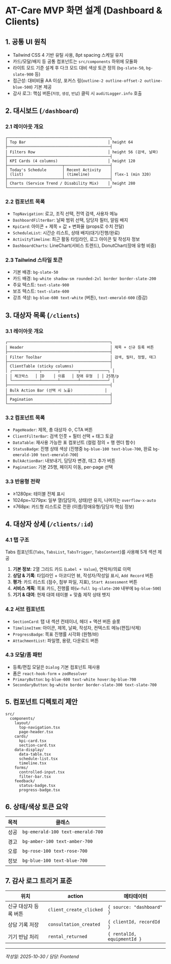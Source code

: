 # AT-Care MVP 화면 설계 (Dashboard & Clients)

## 1. 공통 UI 원칙
- Tailwind CSS 4 기반 유틸 사용, 8pt spacing 스케일 유지
- 카드/모달/배지 등 공통 컴포넌트는 `src/components` 하위에 모듈화
- 라이트 모드 기준 설계 후 다크 모드 대비 색상 토큰 정의 (`bg-slate-50`, `bg-slate-900` 등)
- 접근성: 대비비율 AA 이상, 포커스 링(`outline-2 outline-offset-2 outline-blue-500`) 기본 제공
- 감사 로그: 핵심 버튼(`저장`, `생성`, `반납`) 클릭 시 `auditLogger.info` 호출

## 2. 대시보드 (`/dashboard`)

### 2.1 레이아웃 개요
```
┌─────────────────────────────────────────────┐
│ Top Bar                                    │ height 64
├─────────────────────────────────────────────┤
│ Filters Row                                │ height 56 (검색, 날짜)   
├─────────────────────────────────────────────┤
│ KPI Cards (4 columns)                      │ height 120
├────────────────────────┬────────────────────┤
│ Today's Schedule       │ Recent Activity    │
│ (list)                 │ (timeline)         │ flex-1 (min 320)
├────────────────────────┴────────────────────┤
│ Charts (Service Trend / Disability Mix)    │ height 280
└─────────────────────────────────────────────┘
```

### 2.2 컴포넌트 목록
- `TopNavigation`: 로고, 조직 선택, 전역 검색, 사용자 메뉴
- `DashboardFilterBar`: 날짜 범위 선택, 담당자 필터, 알림 배지
- `KpiCard`: 아이콘 + 제목 + 값 + 변화율 (props로 수치 전달)
- `ScheduleList`: 시간순 리스트, 상태 배지(대기/진행/완료)
- `ActivityTimeline`: 최근 활동 타임라인, 로그 아이콘 및 작성자 정보
- `DashboardCharts`: LineChart(서비스 트렌드), DonutChart(장애 유형 비중)

### 2.3 Tailwind 스타일 토큰
- 기본 배경: `bg-slate-50`
- 카드 배경: `bg-white shadow-sm rounded-2xl border border-slate-200`
- 주요 텍스트: `text-slate-900`
- 보조 텍스트: `text-slate-600`
- 강조 색상: `bg-blue-600 text-white` (버튼), `text-emerald-600` (증감)

## 3. 대상자 목록 (`/clients`)

### 3.1 레이아웃 개요
```
┌─────────────────────────────────────────────┐
│ Header                                      │ 제목 + 신규 등록 버튼
├─────────────────────────────────────────────┤
│ Filter Toolbar                              │ 검색, 필터, 정렬, 태그   
├─────────────────────────────────────────────┤
│ ClientTable (sticky columns)                │
│ ┌────────────┬───────┬────────┬────────────┐ │
│ │ 체크박스   │ ID    │ 이름   │ 장애 유형  │ │ 25행/p
│ └────────────┴───────┴────────┴────────────┘ │
├─────────────────────────────────────────────┤
│ Bulk Action Bar (선택 시 노출)              │
├─────────────────────────────────────────────┤
│ Pagination                                  │
└─────────────────────────────────────────────┘
```

### 3.2 컴포넌트 목록
- `PageHeader`: 제목, 총 대상자 수, CTA 버튼
- `ClientFilterBar`: 검색 인풋 + 필터 선택 + 태그 토글
- `DataTable`: 재사용 가능한 표 컴포넌트 (컬럼 정의 + 행 렌더 함수)
- `StatusBadge`: 진행 상태 색상 (진행중 `bg-blue-100 text-blue-700`, 완료 `bg-emerald-100 text-emerald-700`)
- `BulkActionBar`: 내보내기, 담당자 변경, 태그 추가 버튼
- `Pagination`: 기본 25행, 페이지 이동, per-page 선택

### 3.3 반응형 전략
- ≥1280px: 테이블 전체 표시
- 1024px~1279px: 일부 열(담당자, 상태)만 유지, 나머지는 `overflow-x-auto`
- ≤768px: 카드형 리스트로 전환 (이름/장애유형/담당자 핵심 정보)

## 4. 대상자 상세 (`/clients/:id`)

### 4.1 탭 구조
Tabs 컴포넌트(`Tabs`, `TabsList`, `TabsTrigger`, `TabsContent`)를 사용해 5개 섹션 제공

1. **기본 정보**: 2열 그리드 카드 (`Label + Value`), 연락처/의료 이력
2. **상담 & 기록**: 타임라인 + 아코디언 뷰, 작성자/작성일 표시, `Add Record` 버튼
3. **평가**: 카드 리스트 (점수, 첨부 파일, 지표), `Start Assessment` 버튼
4. **서비스 계획**: 목표 카드, 진행률 바(`w-full bg-slate-200` 내부에 `bg-blue-500`)
5. **기기 & 대여**: 현재 대여 테이블 + 맞춤 제작 상태 뱃지

### 4.2 서브 컴포넌트
- `SectionCard`: 탭 내 섹션 컨테이너, 헤더 + 액션 버튼 슬롯
- `TimelineItem`: 아이콘, 제목, 날짜, 작성자, 컨텍스트 메뉴(편집/삭제)
- `ProgressBadge`: 목표 진행률 시각화 (원형/바)
- `AttachmentList`: 파일명, 용량, 다운로드 버튼

### 4.3 모달/폼 패턴
- 등록/편집 모달은 `Dialog` 기본 컴포넌트 재사용
- 폼은 `react-hook-form` + `zodResolver`
- `PrimaryButton`: `bg-blue-600 text-white hover:bg-blue-700`
- `SecondaryButton`: `bg-white border border-slate-300 text-slate-700`

## 5. 컴포넌트 디렉토리 제안
```
src/
  components/
    layout/
      top-navigation.tsx
      page-header.tsx
    cards/
      kpi-card.tsx
      section-card.tsx
    data-display/
      data-table.tsx
      schedule-list.tsx
      timeline.tsx
    forms/
      controlled-input.tsx
      filter-bar.tsx
    feedback/
      status-badge.tsx
      progress-badge.tsx
```

## 6. 상태/색상 토큰 요약
| 목적 | 클래스 |
|------|--------|
| 성공 | `bg-emerald-100 text-emerald-700` |
| 경고 | `bg-amber-100 text-amber-700` |
| 오류 | `bg-rose-100 text-rose-700` |
| 정보 | `bg-blue-100 text-blue-700` |

## 7. 감사 로그 트리거 표준
| 위치 | action | 메타데이터 |
|------|--------|-------------|
| 신규 대상자 등록 버튼 | `client_create_clicked` | `{ source: "dashboard" }` |
| 상담 기록 저장 | `consultation_created` | `{ clientId, recordId }` |
| 기기 반납 처리 | `rental_returned` | `{ rentalId, equipmentId }` |

---
*작성일: 2025-10-30 / 담당: Frontend*

